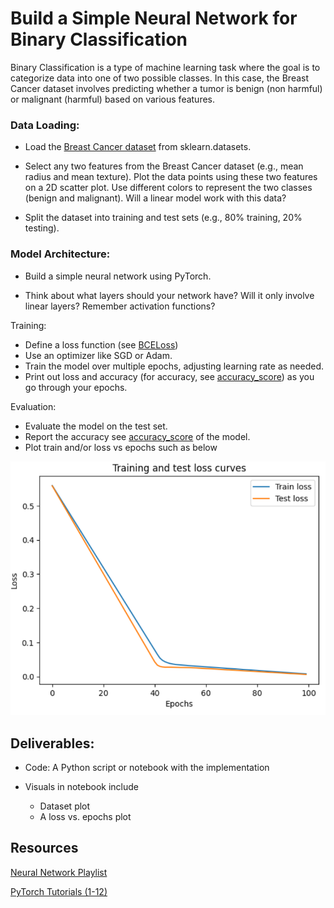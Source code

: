 # Build a Simple Neural Network for Binary Classification

Binary Classification is a type of machine learning task where the goal is to categorize data into one of two possible classes. In this case, the Breast Cancer dataset involves predicting whether a tumor is benign (non harmful) or malignant (harmful) based on various features.

### Data Loading:

-   Load the [Breast Cancer dataset](https://scikit-learn.org/stable/modules/generated/sklearn.datasets.load_breast_cancer.html) from sklearn.datasets.
-   Select any two features from the Breast Cancer dataset (e.g., mean radius and mean texture). Plot the data points using these two features on a 2D scatter plot. Use different colors to represent the two classes (benign and malignant). Will a linear model work with this data?

-   Split the dataset into training and test sets (e.g., 80% training, 20% testing).

### Model Architecture:

-   Build a simple neural network using PyTorch.

-   Think about what layers should your network have? Will it only involve linear layers? Remember activation functions?

Training:

-   Define a loss function (see [BCELoss](https://pytorch.org/docs/stable/generated/torch.nn.BCELoss.html))
-   Use an optimizer like SGD or Adam.
-   Train the model over multiple epochs, adjusting learning rate as needed.
-   Print out loss and accuracy (for accuracy, see [accuracy_score](https://scikit-learn.org/stable/modules/generated/sklearn.metrics.accuracy_score.html)) as you go through your epochs.

Evaluation:

-   Evaluate the model on the test set.
-   Report the accuracy see [accuracy_score](https://scikit-learn.org/stable/modules/generated/sklearn.metrics.accuracy_score.html) of the model.
-   Plot train and/or loss vs epochs such as below

![img](/02/img/Screenshot%202024-09-13%20190554.png)

## Deliverables:

-   Code: A Python script or notebook with the implementation

-   Visuals in notebook include
    -   Dataset plot
    -   A loss vs. epochs plot

## Resources

[Neural Network Playlist](https://www.youtube.com/watch?v=aircAruvnKk&list=PLZHQObOWTQDNU6R1_67000Dx_ZCJB-3pi&ab_channel=3Blue1Brown)

[PyTorch Tutorials (1-12)](https://www.youtube.com/watch?v=EMXfZB8FVUA&list=PLqnslRFeH2UrcDBWF5mfPGpqQDSta6VK4&ab_channel=PatrickLoeber)
